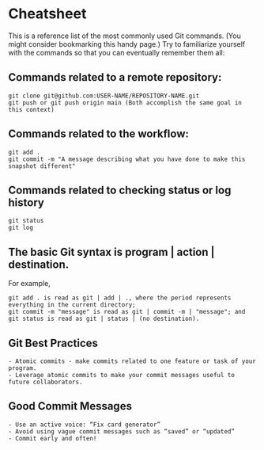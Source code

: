 
# Cheatsheet

This is a reference list of the most commonly used Git commands. (You might consider bookmarking this handy page.) Try to familiarize yourself with the commands so that you can eventually remember them all:

## Commands related to a remote repository:
    git clone git@github.com:USER-NAME/REPOSITORY-NAME.git
    git push or git push origin main (Both accomplish the same goal in this context)
## Commands related to the workflow:
    git add .
    git commit -m "A message describing what you have done to make this snapshot different"
## Commands related to checking status or log history
    git status
    git log

## The basic Git syntax is program | action | destination.

For example,

    git add . is read as git | add | ., where the period represents everything in the current directory;
    git commit -m "message" is read as git | commit -m | "message"; and
    git status is read as git | status | (no destination).

## Git Best Practices

    - Atomic commits - make commits related to one feature or task of your program.
    - Leverage atomic commits to make your commit messages useful to future collaborators.

## Good Commit Messages

    - Use an active voice: “Fix card generator”
    - Avoid using vague commit messages such as “saved” or “updated”
    - Commit early and often!